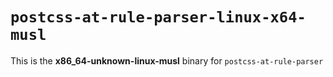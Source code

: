 # `postcss-at-rule-parser-linux-x64-musl`

This is the **x86_64-unknown-linux-musl** binary for `postcss-at-rule-parser`
